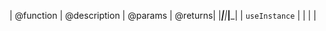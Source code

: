 | @function     | @description | @params | @returns|
|_______________|______________|_________|_________|
| `useInstance` |              |         |         |

